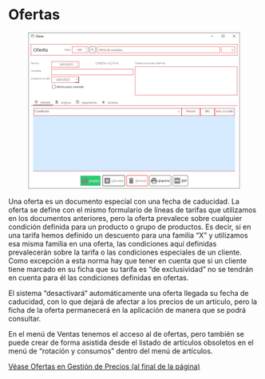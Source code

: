 # Ofertas

<figure><img src="../../.gitbook/assets/imagen (2) (1) (1) (1) (1) (3).png" alt=""><figcaption></figcaption></figure>

Una oferta es un documento especial con una fecha de caducidad. La oferta se define con el mismo formulario de líneas de tarifas que utilizamos en los documentos anteriores, pero la oferta prevalece sobre cualquier condición definida para un producto o grupo de productos. Es decir, si en una tarifa hemos definido un descuento para una familia “X” y utilizamos esa misma familia en una oferta, las condiciones aquí definidas prevalecerán sobre la tarifa o las condiciones especiales de un cliente. Como excepción a esta norma hay que tener en cuenta que si un cliente tiene marcado en su ficha que su tarifa es “de exclusividad” no se tendrán en cuenta para él las condiciones definidas en ofertas.

El sistema “desactivará“ automáticamente una oferta llegada su fecha de caducidad, con lo que dejará de afectar a los precios de un artículo, pero la ficha de la oferta permanecerá en la aplicación de manera que se podrá consultar.

En el menú de Ventas tenemos el acceso al de ofertas, pero también se puede crear de forma asistida desde el listado de artículos obsoletos en el menú de “rotación y consumos” dentro del menú de artículos.

[Véase Ofertas en Gestión de Precios (al final de la página)](../maestros/articulos/gestion-de-precios-y-tarifas-de-ventas/)
